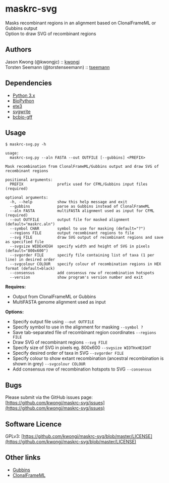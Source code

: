 # maskrc-svg
Masks recombinant regions in an alignment based on ClonalFrameML or Gubbins output  
Option to draw SVG of recombinant regions

## Authors
Jason Kwong (@kwongjc)  ::  [kwongj](https://github.com/kwongj)  
Torsten Seemann (@torstenseemann)  ::  [tseemann](https://github.com/tseemann)  

## Dependencies
* [Python 3.x](https://www.python.org/downloads/)
* [BioPython](http://biopython.org/wiki/Main_Page)
* [ete3](http://etetoolkit.org/)
* [svgwrite](https://pypi.python.org/pypi/svgwrite/)
* [bcbio-gff](https://pypi.python.org/pypi/bcbio-gff/0.6.4)

## Usage
`$ maskrc-svg.py -h`  
```
usage: 
  maskrc-svg.py --aln FASTA --out OUTFILE [--gubbins] <PREFIX>

Mask recombination from ClonalFrameML/Gubbins output and draw SVG of recombinant regions

positional arguments:
  PREFIX               prefix used for CFML/Gubbins input files (required)

optional arguments:
  -h, --help           show this help message and exit
  --gubbins            parse as Gubbins instead of ClonalFrameML
  --aln FASTA          multiFASTA alignment used as input for CFML (required)
  --out OUTFILE        output file for masked alignment (default="maskrc.aln")
  --symbol CHAR        symbol to use for masking (default="?")
  --regions FILE       output recombinant regions to file
  --svg FILE           draw SVG output of recombinant regions and save as specified file
  --svgsize WIDExHIGH  specify width and height of SVG in pixels (default="800x600")
  --svgorder FILE      specify file containing list of taxa (1 per line) in desired order
  --svgcolour COLOUR   specify colour of recombination regions in HEX format (default=black)
  --consensus          add consensus row of recombination hotspots
  --version            show program's version number and exit
```

**Requires:**
* Output from ClonalFrameML or Gubbins
* MultiFASTA genome alignment used as input

**Options:**
* Specify output file using `--out OUTFILE`
* Specify symbol to use in the alignment for masking `--symbol ?`
* Save tab-separated file of recombinant region coordinates `--regions FILE`
* Draw SVG of recombinant regions `--svg FILE`
* Specify size of SVG in pixels eg. 800x600 `--svgsize WIDTHxHEIGHT`
* Specify desired order of taxa in SVG `--svgorder FILE`
* Specify colour to show extant recombination (ancestral recombination is shown in grey) `--svgcolour COLOUR`
* Add consensus row of recombination hotspots to SVG `--consensus`

## Bugs
Please submit via the GitHub issues page: [https://github.com/kwongj/maskrc-svg/issues](https://github.com/kwongj/maskrc-svg/issues)  

## Software Licence
GPLv3: [https://github.com/kwongj/maskrc-svg/blob/master/LICENSE](https://github.com/kwongj/maskrc-svg/blob/master/LICENSE)

## Other links
* [Gubbins](https://github.com/sanger-pathogens/gubbins)
* [ClonalFrameML](https://github.com/xavierdidelot/clonalframeml)
